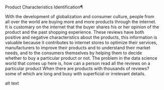 Product Characteristics Identification¶


With the development of globalization and consumer culture, people from all over the world are buying more and more products through the internet.
It is customary on the internet that the buyer shares his or her opinion of the product and the past shopping experience.
These reviews have both positive and negative characteristics about the products, this information is valuable because it contributes to internet stores to optimize their services, manufacturers to improve their products and to understand their market needs, and to the consumers themselves by helping them to decide whether to buy a particular product or not.
The problem in the data science world that comes up here is, how can a person read all the reviews on a particular product When there are products with thousands of reviews? some of which are long and busy with superficial or irrelevant details.


alt text
